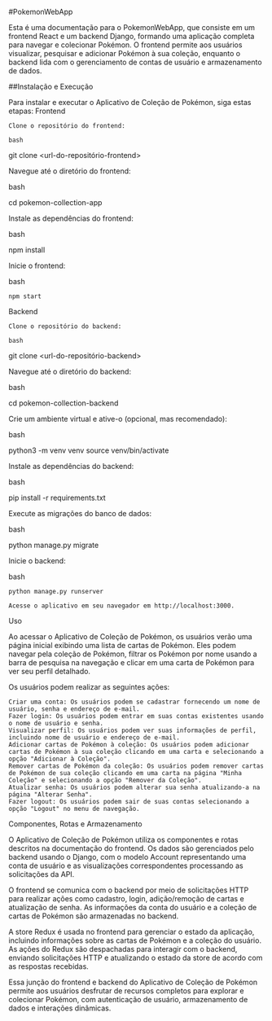 #PokemonWebApp

Esta é uma documentação para o PokemonWebApp, que consiste em um frontend React e um backend Django, formando uma aplicação completa para navegar e colecionar Pokémon. O frontend permite aos usuários visualizar, pesquisar e adicionar Pokémon à sua coleção, enquanto o backend lida com o gerenciamento de contas de usuário e armazenamento de dados.

##Instalação e Execução

Para instalar e executar o Aplicativo de Coleção de Pokémon, siga estas etapas:
Frontend

    Clone o repositório do frontend:

    bash

git clone <url-do-repositório-frontend>

Navegue até o diretório do frontend:

bash

cd pokemon-collection-app

Instale as dependências do frontend:

bash

npm install

Inicie o frontend:

bash

    npm start

Backend

    Clone o repositório do backend:

    bash

git clone <url-do-repositório-backend>

Navegue até o diretório do backend:

bash

cd pokemon-collection-backend

Crie um ambiente virtual e ative-o (opcional, mas recomendado):

bash

python3 -m venv venv
source venv/bin/activate

Instale as dependências do backend:

bash

pip install -r requirements.txt

Execute as migrações do banco de dados:

bash

python manage.py migrate

Inicie o backend:

bash

    python manage.py runserver

    Acesse o aplicativo em seu navegador em http://localhost:3000.

Uso

Ao acessar o Aplicativo de Coleção de Pokémon, os usuários verão uma página inicial exibindo uma lista de cartas de Pokémon. Eles podem navegar pela coleção de Pokémon, filtrar os Pokémon por nome usando a barra de pesquisa na navegação e clicar em uma carta de Pokémon para ver seu perfil detalhado.

Os usuários podem realizar as seguintes ações:

    Criar uma conta: Os usuários podem se cadastrar fornecendo um nome de usuário, senha e endereço de e-mail.
    Fazer login: Os usuários podem entrar em suas contas existentes usando o nome de usuário e senha.
    Visualizar perfil: Os usuários podem ver suas informações de perfil, incluindo nome de usuário e endereço de e-mail.
    Adicionar cartas de Pokémon à coleção: Os usuários podem adicionar cartas de Pokémon à sua coleção clicando em uma carta e selecionando a opção "Adicionar à Coleção".
    Remover cartas de Pokémon da coleção: Os usuários podem remover cartas de Pokémon de sua coleção clicando em uma carta na página "Minha Coleção" e selecionando a opção "Remover da Coleção".
    Atualizar senha: Os usuários podem alterar sua senha atualizando-a na página "Alterar Senha".
    Fazer logout: Os usuários podem sair de suas contas selecionando a opção "Logout" no menu de navegação.

Componentes, Rotas e Armazenamento

O Aplicativo de Coleção de Pokémon utiliza os componentes e rotas descritos na documentação do frontend. Os dados são gerenciados pelo backend usando o Django, com o modelo Account representando uma conta de usuário e as visualizações correspondentes processando as solicitações da API.

O frontend se comunica com o backend por meio de solicitações HTTP para realizar ações como cadastro, login, adição/remoção de cartas e atualização de senha. As informações da conta do usuário e a coleção de cartas de Pokémon são armazenadas no backend.

A store Redux é usada no frontend para gerenciar o estado da aplicação, incluindo informações sobre as cartas de Pokémon e a coleção do usuário. As ações do Redux são despachadas para interagir com o backend, enviando solicitações HTTP e atualizando o estado da store de acordo com as respostas recebidas.

Essa junção do frontend e backend do Aplicativo de Coleção de Pokémon permite aos usuários desfrutar de recursos completos para explorar e colecionar Pokémon, com autenticação de usuário, armazenamento de dados e interações dinâmicas.
